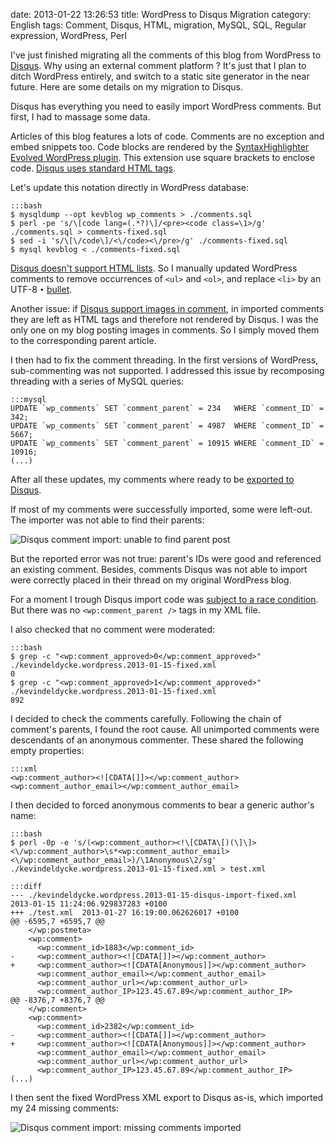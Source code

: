 date: 2013-01-22 13:26:53
title: WordPress to Disqus Migration
category: English
tags: Comment, Disqus, HTML, migration, MySQL, SQL, Regular expression, WordPress, Perl

I've just finished migrating all the comments of this blog from WordPress to [Disqus](http://disqus.com). Why using an external comment platform ? It's just that I plan to ditch WordPress entirely, and switch to a static site generator in the near future. Here are some details on my migration to Disqus.

Disqus has everything you need to easily import WordPress comments. But first, I had to massage some data.

Articles of this blog features a lots of code. Comments are no exception and embed snippets too. Code blocks are rendered by the [SyntaxHighlighter Evolved WordPress plugin](http://wordpress.org/extend/plugins/syntaxhighlighter/). This extension use square brackets to enclose code. [Disqus uses standard HTML tags](http://help.disqus.com/customer/portal/articles/665057).

Let's update this notation directly in WordPress database:

    :::bash
    $ mysqldump --opt kevblog wp_comments > ./comments.sql
    $ perl -pe 's/\[code lang=(.*?)\]/<pre><code class=\1>/g' ./comments.sql > comments-fixed.sql
    $ sed -i 's/\[\/code\]/<\/code><\/pre>/g' ./comments-fixed.sql
    $ mysql kevblog < ./comments-fixed.sql

[Disqus doesn't support HTML lists](http://help.disqus.com/customer/portal/articles/466253-what-html-tags-are-allowed-within-comments). So I manually updated WordPress comments to remove occurrences of `<ul>` and `<ol>`, and replace `<li>` by an UTF-8 `•` [bullet](http://en.wikipedia.org/wiki/Bullet_(typography)).

Another issue: if [Disqus support images in comment](http://blog.disqus.com/post/3764930816/fun-with-images), in imported comments they are left as HTML tags and therefore not rendered by Disqus. I was the only one on my blog posting images in comments. So I simply moved them to the corresponding parent article.

I then had to fix the comment threading. In the first versions of WordPress, sub-commenting was not supported. I addressed this issue by recomposing threading with a series of MySQL queries:

    :::mysql
    UPDATE `wp_comments` SET `comment_parent` = 234   WHERE `comment_ID` = 342;
    UPDATE `wp_comments` SET `comment_parent` = 4987  WHERE `comment_ID` = 5667;
    UPDATE `wp_comments` SET `comment_parent` = 10915 WHERE `comment_ID` = 10916;
    (...)

After all these updates, my comments where ready to be [exported to Disqus](http://help.disqus.com/customer/portal/articles/466255-exporting-comments-from-wordpress-to-disqus).

If most of my comments were successfully imported, some were left-out. The importer was not able to find their parents:

![Disqus comment import: unable to find parent post](/static/uploads/2013/01/disqus-import-error.png)

But the reported error was not true: parent's IDs were good and referenced an existing comment. Besides, comments Disqus was not able to import were correctly placed in their thread on my original WordPress blog.

For a moment I trough Disqus import code was [subject to a race condition](https://groups.google.com/d/topic/disqus-dev/LqCcFy67RJY/discussion). But there was no `<wp:comment_parent />` tags in my XML file.

I also checked that no comment were moderated:

    :::bash
    $ grep -c "<wp:comment_approved>0</wp:comment_approved>" ./kevindeldycke.wordpress.2013-01-15-fixed.xml
    0
    $ grep -c "<wp:comment_approved>1</wp:comment_approved>" ./kevindeldycke.wordpress.2013-01-15-fixed.xml
    892

I decided to check the comments carefully. Following the chain of comment's parents, I found the root cause. All unimported comments were descendants of an anonymous commenter. These shared the following empty properties:

    :::xml
    <wp:comment_author><![CDATA[]]></wp:comment_author>
    <wp:comment_author_email></wp:comment_author_email>

I then decided to forced anonymous comments to bear a generic author's name:

    :::bash
    $ perl -0p -e 's/(<wp:comment_author><!\[CDATA\[)(\]\]><\/wp:comment_author>\s*<wp:comment_author_email><\/wp:comment_author_email>)/\1Anonymous\2/sg' ./kevindeldycke.wordpress.2013-01-15-fixed.xml > test.xml

    :::diff
    --- ./kevindeldycke.wordpress.2013-01-15-disqus-import-fixed.xml        2013-01-15 11:24:06.929837283 +0100
    +++ ./test.xml  2013-01-27 16:19:00.062626017 +0100
    @@ -6595,7 +6595,7 @@
        </wp:postmeta>
        <wp:comment>
          <wp:comment_id>1883</wp:comment_id>
    -     <wp:comment_author><![CDATA[]]></wp:comment_author>
    +     <wp:comment_author><![CDATA[Anonymous]]></wp:comment_author>
          <wp:comment_author_email></wp:comment_author_email>
          <wp:comment_author_url></wp:comment_author_url>
          <wp:comment_author_IP>123.45.67.89</wp:comment_author_IP>
    @@ -8376,7 +8376,7 @@
        </wp:comment>
        <wp:comment>
          <wp:comment_id>2382</wp:comment_id>
    -     <wp:comment_author><![CDATA[]]></wp:comment_author>
    +     <wp:comment_author><![CDATA[Anonymous]]></wp:comment_author>
          <wp:comment_author_email></wp:comment_author_email>
          <wp:comment_author_url></wp:comment_author_url>
          <wp:comment_author_IP>123.45.67.89</wp:comment_author_IP>
    (...)

I then sent the fixed WordPress XML export to Disqus as-is, which imported my 24 missing comments:

![Disqus comment import: missing comments imported](/static/uploads/2013/01/disqus-import-complete.png)
